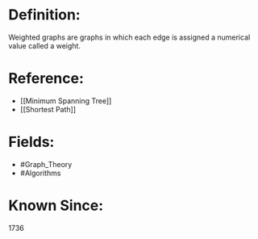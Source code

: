 

# Definition:
Weighted graphs are graphs in which each edge is assigned a numerical value called a weight.

# Reference:
- [[Minimum Spanning Tree]]
- [[Shortest Path]]

# Fields: 
- #Graph_Theory
- #Algorithms

# Known Since:
1736

